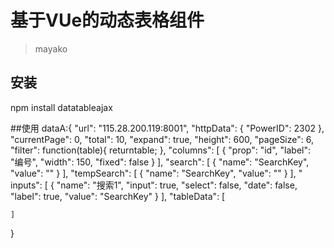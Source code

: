 # 基于VUe的动态表格组件

> mayako

## 安装
npm install datatableajax

##使用
 <my-table :sdata="dataA" style="width: 1200px"></my-table>
 dataA:{
    "url": "115.28.200.119:8001",
    "httpData": {
        "PowerID": 2302
    },
    "currentPage": 0,
    "total": 10,
    "expand": true,
    "height": 600,
    "pageSize": 6,
    "filter": function(table){
        returntable;
    },
    "columns": [
        {
            "prop": "id",
            "label": "编号",
            "width": 150,
            "fixed": false
        }
    ],
    "search": [
        {
            "name": "SearchKey",
            "value": ""
        }
    ],
    "tempSearch": [
        {
            "name": "SearchKey",
            "value": ""
        }
    ],
    " inputs": [
        {
            "name": "搜索1",
            "input": true,
            "select": false,
            "date": false,
            "label": true,
            "value": "SearchKey"
        }
    ],
    "tableData": [
        
    ]
}

